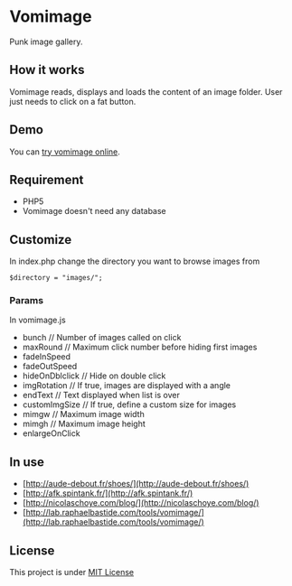 # Vomimage

Punk image gallery.

## How it works
Vomimage reads, displays and loads the content of an image folder. User just needs to click on a fat button.

## Demo

You can <a href="http://lab.raphaelbastide.com/tools/vomimage/demo/">try vomimage online</a>.

## Requirement

- PHP5
- Vomimage doesn't need any database

## Customize
In index.php change the directory you want to browse images from

    $directory = "images/";

### Params
In vomimage.js

- bunch // Number of images called on click
- maxRound // Maximum click number before hiding first images
- fadeInSpeed
- fadeOutSpeed
- hideOnDblclick // Hide on double click
- imgRotation // If true, images are displayed with a angle
- endText // Text displayed when list is over
- customImgSize // If true, define a custom size for images
 - mimgw // Maximum image width 
 - mimgh // Maximum image height
 - enlargeOnClick

## In use

* [http://aude-debout.fr/shoes/](http://aude-debout.fr/shoes/)
* [http://afk.spintank.fr/](http://afk.spintank.fr/)
* [http://nicolaschoye.com/blog/](http://nicolaschoye.com/blog/)
* [http://lab.raphaelbastide.com/tools/vomimage/](http://lab.raphaelbastide.com/tools/vomimage/)

## License

This project is under <a href="http://raphael.mit-license.org/">MIT License</a>
